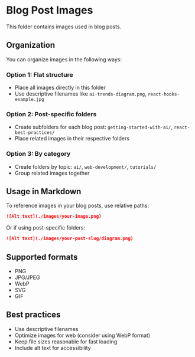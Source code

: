 # Blog Post Images

This folder contains images used in blog posts. 

## Organization

You can organize images in the following ways:

### Option 1: Flat structure
- Place all images directly in this folder
- Use descriptive filenames like `ai-trends-diagram.png`, `react-hooks-example.jpg`

### Option 2: Post-specific folders
- Create subfolders for each blog post: `getting-started-with-ai/`, `react-best-practices/`
- Place related images in their respective folders

### Option 3: By category
- Create folders by topic: `ai/`, `web-development/`, `tutorials/`
- Group related images together

## Usage in Markdown

To reference images in your blog posts, use relative paths:

```markdown
![Alt text](./images/your-image.png)
```

Or if using post-specific folders:
```markdown
![Alt text](./images/your-post-slug/diagram.png)
```

## Supported formats
- PNG
- JPG/JPEG
- WebP
- SVG
- GIF

## Best practices
- Use descriptive filenames
- Optimize images for web (consider using WebP format)
- Keep file sizes reasonable for fast loading
- Include alt text for accessibility
